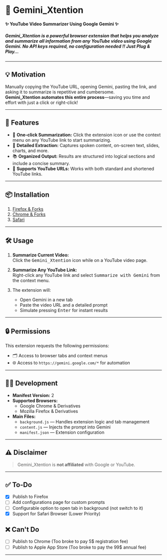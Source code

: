 # 🚀 Gemini_Xtention

**✨ YouTube Video Summarizer Using Google Gemini ✨**

##### Gemini_Xtention is a powerful browser extension that helps you analyze and summarize all information from any YouTube video using Google Gemini. No API keys required, no configuration needed !! Just Plug & Play...
---

## 💡 Motivation

Manually copying the YouTube URL, opening Gemini, pasting the link, and asking it to summarize is repetitive and cumbersome.  
**Gemini_Xtention automates this entire process**—saving you time and effort with just a click or right-click!

---

## 🌟 Features

- 🎯 **One-click Summarization:** Click the extension icon or use the context menu on any YouTube link to start summarizing.
- 🧠 **Detailed Extraction:** Captures spoken content, on-screen text, slides, charts, and more.
- 📚 **Organized Output:** Results are structured into logical sections and include a concise summary.
- 🔗 **Supports YouTube URLs:** Works with both standard and shortened YouTube links.

---

## 📦 Installation

1. [Firefox & Forks](https://addons.mozilla.org/addon/yt-video-summarizer/)
2. [Chrome & Forks](https://github.com/sk5268/Gemini_Xtention/releases/tag/Stable)
3. [Safari](https://github.com/sk5268/Gemini_Xtention/releases/tag/Stable)

---

## 🛠️ Usage

1. **Summarize Current Video:**  
   Click the <kbd>Gemini_Xtention</kbd> icon while on a YouTube video page.

2. **Summarize Any YouTube Link:**  
   Right-click any YouTube link and select <kbd>Summarize with Gemini</kbd> from the context menu.

3. The extension will:
   - Open Gemini in a new tab
   - Paste the video URL and a detailed prompt
   - Simulate pressing <kbd>Enter</kbd> for instant results

---

## 🔒 Permissions

This extension requests the following permissions:

- 🗂️ Access to browser tabs and context menus
- 🌐 Access to `https://gemini.google.com/*` for automation

---

## 👩‍💻 Development

- **Manifest Version:** 2
- **Supported Browsers:**  
  - Google Chrome & Derivatives
  - Mozilla Firefox & Derivatives
- **Main Files:**  
  - `background.js` — Handles extension logic and tab management  
  - `content.js` — Injects the prompt into Gemini  
  - `manifest.json` — Extension configuration

---

## ⚠️ Disclaimer

> Gemini_Xtention is **not affiliated** with Google or YouTube.

---

## ✅ To-Do

- [x] Publish to Firefox
- [ ] Add configurations page for custom prompts
- [ ] Configurable option to open tab in background (not switch to it)
- [x] Support for Safari Browser (Lower Priority)

## ❌ Can't Do
- [ ] Publish to Chrome (Too broke to pay 5$ registration fee)
- [ ] Publish to Apple App Store (Too broke to pay the 99$ annual fee)
---
